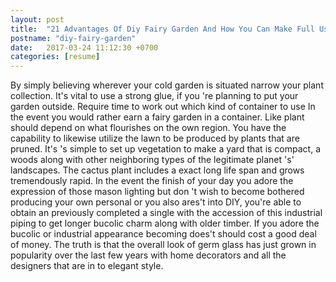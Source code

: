 ```yaml
---
layout: post
title:  "21 Advantages Of Diy Fairy Garden And How You Can Make Full Use Of It"
postname: "diy-fairy-garden"
date:   2017-03-24 11:12:30 +0700
categories: [resume]
---
```

By simply believing wherever your cold garden is situated narrow your plant collection. It's vital to use a strong glue, if you 're planning to put your garden outside. Require time to work out which kind of container to use In the event you would rather earn a fairy garden in a container. Like plant should depend on what flourishes on the own region. You have the capability to likewise utilize the lawn to be produced by plants that are pruned. It's 's simple to set up vegetation to make a yard that is compact, a woods along with other neighboring types of the legitimate planet 's' landscapes. The cactus plant includes a exact long life span and grows tremendously rapid. In the event the finish of your day you adore the expression of those mason lighting but don 't wish to become bothered producing your own personal or you also ares't into DIY, you're able to obtain an previously completed a single with the accession of this industrial piping to get longer bucolic charm along with older timber. If you adore the bucolic or industrial appearance becoming does't should cost a good deal of money. The truth is that the overall look of germ glass has just grown in popularity over the last few years with home decorators and all the designers that are in to elegant style.

